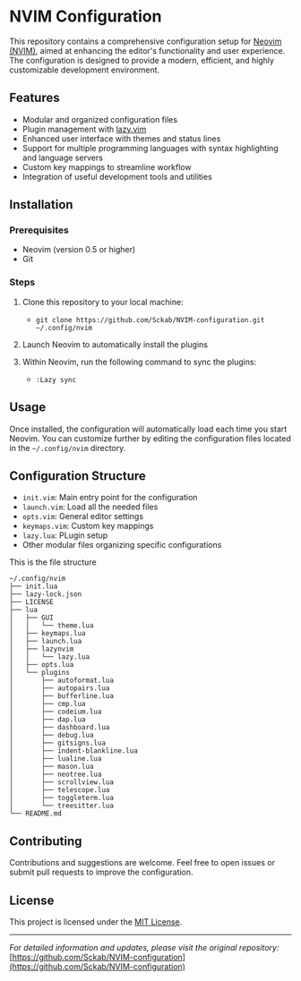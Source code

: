# NVIM Configuration

This repository contains a comprehensive configuration setup for [Neovim (NVIM)](https://neovim.io/), aimed at enhancing the editor's functionality and user experience. The configuration is designed to provide a modern, efficient, and highly customizable development environment.

## Features

- Modular and organized configuration files
- Plugin management with [lazy.vim](https://github.com/folke/lazy.nvim)
- Enhanced user interface with themes and status lines
- Support for multiple programming languages with syntax highlighting and language servers
- Custom key mappings to streamline workflow
- Integration of useful development tools and utilities

## Installation

### Prerequisites

- Neovim (version 0.5 or higher)
- Git
  
### Steps

1. Clone this repository to your local machine:
   
   - ```git clone https://github.com/Sckab/NVIM-configuration.git ~/.config/nvim```

2. Launch Neovim to automatically install the plugins
3. Within Neovim, run the following command to sync the plugins:
   
   - `:Lazy sync`

## Usage

Once installed, the configuration will automatically load each time you start Neovim. You can customize further by editing the configuration files located in the `~/.config/nvim` directory.

## Configuration Structure

- `init.vim`: Main entry point for the configuration
- `launch.vim`: Load all the needed files
- `opts.vim`: General editor settings
- `keymaps.vim`: Custom key mappings
- `lazy.lua`: PLugin setup
- Other modular files organizing specific configurations

This is the file structure

```
~/.config/nvim
├── init.lua
├── lazy-lock.json
├── LICENSE
├── lua
│   ├── GUI
│   │   └── theme.lua
│   ├── keymaps.lua
│   ├── launch.lua
│   ├── lazynvim
│   │   └── lazy.lua
│   ├── opts.lua
│   └── plugins
│       ├── autoformat.lua
│       ├── autopairs.lua
│       ├── bufferline.lua
│       ├── cmp.lua
│       ├── codeium.lua
│       ├── dap.lua
│       ├── dashboard.lua
│       ├── debug.lua
│       ├── gitsigns.lua
│       ├── indent-blankline.lua
│       ├── lualine.lua
│       ├── mason.lua
│       ├── neotree.lua
│       ├── scrollview.lua
│       ├── telescope.lua
│       ├── toggleterm.lua
│       └── treesitter.lua
└── README.md
```

## Contributing

Contributions and suggestions are welcome. Feel free to open issues or submit pull requests to improve the configuration.

## License

This project is licensed under the [MIT License](LICENSE).

---

*For detailed information and updates, please visit the original repository:*  
[https://github.com/Sckab/NVIM-configuration](https://github.com/Sckab/NVIM-configuration)
